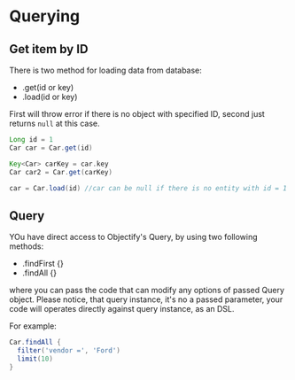 Querying
========

Get item by ID
--------------

There is two method for loading data from database:
 * .get(id or key)
 * .load(id or key)

First will throw error if there is no object with specified ID, second just
returns `null` at this case.

```Groovy
Long id = 1
Car car = Car.get(id)

Key<Car> carKey = car.key
Car car2 = Car.get(carKey)

car = Car.load(id) //car can be null if there is no entity with id = 1
```

Query
-----

YOu have direct access to Objectify's Query, by using two following methods:
 * .findFirst {}
 * .findAll {}

where you can pass the code that can modify any options of passed Query object. Please notice, that query instance,
it's no a passed parameter, your code will operates directly against query instance, as an DSL.

For example:
```Groovy
Car.findAll {
  filter('vendor =', 'Ford')
  limit(10)
}
```